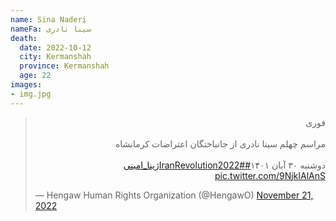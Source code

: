 ```yaml
---
name: Sina Naderi
nameFa: سینا نادری
death:
  date: 2022-10-12
  city: Kermanshah
  province: Kermanshah
  age: 22
images:
- img.jpg
---
```


<blockquote class="twitter-tweet"><p lang="fa" dir="rtl">فوری<br><br>مراسم چهلم سینا نادری از جانباختگان اعتراضات کرمانشاه<br><br>دوشنبه ۳۰ آبان ۱۴۰۱<a href="https://twitter.com/hashtag/IranRevolution2022?src=hash&amp;ref_src=twsrc%5Etfw">#IranRevolution2022</a><a href="https://twitter.com/hashtag/%DA%98%DB%8C%D9%86%D8%A7_%D8%A7%D9%85%DB%8C%D9%86%DB%8C?src=hash&amp;ref_src=twsrc%5Etfw">#ژینا_امینی</a> <a href="https://t.co/9NjkIAlAnS">pic.twitter.com/9NjkIAlAnS</a></p>&mdash; Hengaw Human Rights Organization (@HengawO) <a href="https://twitter.com/HengawO/status/1594600002579472387?ref_src=twsrc%5Etfw">November 21, 2022</a></blockquote> <script async src="https://platform.twitter.com/widgets.js" charset="utf-8"></script>